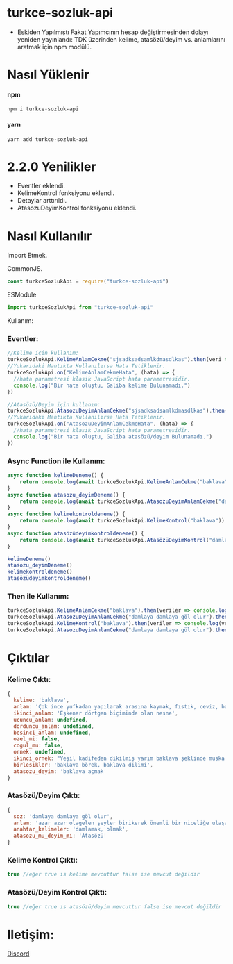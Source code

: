 # turkce-sozluk-api

- Eskiden Yapılmıştı Fakat Yapımcının hesap değiştirmesinden dolayı yeniden yayınlandı: TDK üzerinden kelime, atasözü/deyim vs. anlamlarını aratmak için npm modülü.

# Nasıl Yüklenir

#### npm
```terminal
npm i turkce-sozluk-api
```
#### yarn
```terminal
yarn add turkce-sozluk-api
```

# 2.2.0 Yenilikler
- Eventler eklendi.
- KelimeKontrol fonksiyonu eklendi.
- Detaylar arttırıldı.
- AtasozuDeyimKontrol fonksiyonu eklendi.
# Nasıl Kullanılır
Import Etmek.

CommonJS.
```js
const turkceSozlukApi = require("turkce-sozluk-api")
```
ESModule
```mjs
import turkceSozlukApi from "turkce-sozluk-api"
```

Kullanım:
### Eventler:
```js
//Kelime için kullanım:
turkceSozlukApi.KelimeAnlamCekme("sjsadksadsamlkdmasdlkas").then(veri => veri)//veri undefined olarak döner.
//Yukarıdaki Mantıkta Kullanılırsa Hata Tetiklenir.
turkceSozlukApi.on("KelimeAnlamCekmeHata", (hata) => {
  //hata parametresi klasik JavaScript hata parametresidir.
  console.log("Bir hata oluştu, Galiba kelime Bulunamadı.")
})

//Atasözü/Deyim için kullanım:
turkceSozlukApi.AtasozuDeyimAnlamCekme("sjsadksadsamlkdmasdlkas").then(veri => veri)//veri undefined olarak döner.
//Yukarıdaki Mantıkta Kullanılırsa Hata Tetiklenir.
turkceSozlukApi.on("AtasozuDeyimAnlamCekmeHata", (hata) => {
  //hata parametresi klasik JavaScript hata parametresidir.
  console.log("Bir hata oluştu, Galiba atasözü/deyim Bulunamadı.")
})
```
### Async Function ile Kullanım:
```js
async function kelimeDeneme() {
    return console.log(await turkceSozlukApi.KelimeAnlamCekme("baklava"))
}
async function atasozu_deyimDeneme() {
    return console.log(await turkceSozlukApi.AtasozuDeyimAnlamCekme("damlaya damlaya göl olur"))
}
async function kelimekontroldeneme() {
    return console.log(await turkceSozlukApi.KelimeKontrol("baklava"))
}
async function atasözüdeyimkontroldeneme() {
    return console.log(await turkceSozlukApi.AtasözüDeyimKontrol("damlaya damlaya göl olur"))
}

kelimeDeneme()
atasozu_deyimDeneme()
kelimekontroldeneme()
atasözüdeyimkontroldeneme()
```
### Then ile Kullanım:
```js
turkceSozlukApi.KelimeAnlamCekme("baklava").then(veriler => console.log(veriler))
turkceSozlukApi.AtasozuDeyimAnlamCekme("damlaya damlaya göl olur").then(veriler => console.log(veriler))
turkceSozlukApi.KelimeKontrol("baklava").then(veriler => console.log(veriler))
turkceSozlukApi.AtasozuDeyimAnlamCekme("damlaya damlaya göl olur").then(veriler => console.log(veriler))
```

# Çıktılar
### Kelime Çıktı:
```js
{
  kelime: 'baklava',
  anlam: 'Çok ince yufkadan yapılarak arasına kaymak, fıstık, ceviz, badem vb. konulup pişirilen ve üzerine şeker şerbeti dökülen bir tatlı türü',     
  ikinci_anlam: 'Eşkenar dörtgen biçiminde olan nesne',
  ucuncu_anlam: undefined,
  dorduncu_anlam: undefined,
  besinci_anlam: undefined,
  ozel_mi: false,
  cogul_mu: false,
  ornek: undefined,
  ikinci_ornek: "Yeşil kadifeden dikilmiş yarım baklava şeklinde muska çok ufakken üzerine gelen havaleden Fikret'i kurtarırmış.",
  birlesikler: 'baklava börek, baklava dilimi',
  atasozu_deyim: 'baklava açmak'
}
```
### Atasözü/Deyim Çıktı:
```js
{
  soz: 'damlaya damlaya göl olur',
  anlam: 'azar azar olagelen şeyler birikerek önemli bir niceliğe ulaşacağı için küçümsenmemelidir.',
  anahtar_kelimeler: 'damlamak, olmak',
  atasozu_mu_deyim_mi: 'Atasözü'
}
```
### Kelime Kontrol Çıktı:
```js
true //eğer true is kelime mevcuttur false ise mevcut değildir
```
### Atasözü/Deyim Kontrol Çıktı:
```js
true //eğer true is atasözü/deyim mevcuttur false ise mevcut değildir
```
# Iletişim:
<a href="https://discord.com/users/586995957695119477">Discord</a>
